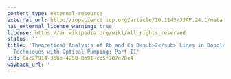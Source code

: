 ```yaml
---
content_type: external-resource
external_url: http://iopscience.iop.org/article/10.1143/JJAP.24.1/meta
has_external_license_warning: true
license: https://en.wikipedia.org/wiki/All_rights_reserved
status: ''
title: 'Theoretical Analysis of Rb and Cs D<sub>2</sub> Lines in Doppler-Free Spectroscopic
  Techniques with Optical Pumping: Part II'
uid: 0ac27914-356e-4250-8e91-cc5f787e78c4
wayback_url: ''
---
```

